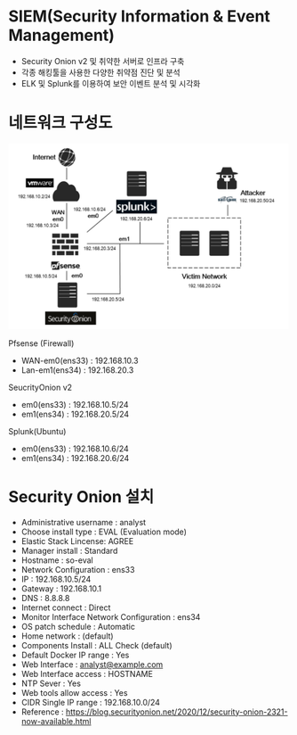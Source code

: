# SIEM(Security Information & Event Management)
- Security Onion v2 및 취약한 서버로 인프라 구축
- 각종 해킹툴을 사용한 다양한 취약점 진단 및 분석
- ELK 및 Splunk를 이용하여 보안 이벤트 분석 및 시각화

# 네트워크 구성도
![network](/Write-up/SIEM/networkdiagram.png)

Pfsense (Firewall)
- WAN-em0(ens33) : 192.168.10.3
- Lan-em1(ens34) : 192.168.20.3

SeucrityOnion v2
- em0(ens33) : 192.168.10.5/24
- em1(ens34) : 192.168.20.5/24

Splunk(Ubuntu)
- em0(ens33) : 192.168.10.6/24
- em1(ens34) : 192.168.20.6/24

# Security Onion 설치
- Administrative username : analyst
- Choose install type : EVAL (Evaluation mode)
- Elastic Stack Lincense: AGREE
- Manager install : Standard
- Hostname : so-eval
- Network Configuration : ens33
- IP : 192.168.10.5/24
- Gateway : 192.168.10.1
- DNS : 8.8.8.8
- Internet connect : Direct
- Monitor Interface Network Configuration : ens34
- OS patch schedule : Automatic
- Home network : (default)
- Components Install : ALL Check (default)
- Default Docker IP range : Yes
- Web Interface : analyst@example.com
- Web Interface access : HOSTNAME
- NTP Sever : Yes
- Web tools allow access : Yes
- CIDR Single IP range : 192.168.10.0/24
- Reference : https://blog.securityonion.net/2020/12/security-onion-2321-now-available.html
